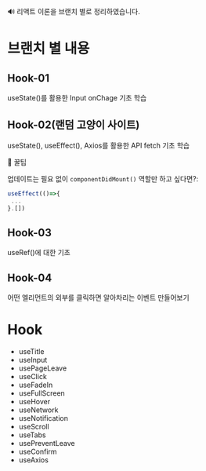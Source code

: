 🔊 리액트 이론을 브랜치 별로 정리하였습니다.

# 브랜치 별 내용 

## Hook-01 
useState()를 활용한 Input onChage 기초 학습

## Hook-02(랜덤 고양이 사이트)
useState(), useEffect(), Axios를 활용한 API fetch 기초 학습

🍯 꿀팁

업데이트는 필요 없이 `componentDidMount()` 역할만 하고 싶다면?:
```js
useEffect(()=>{
 ...
}.[])
```

## Hook-03
useRef()에 대한 기초

## Hook-04
어떤 엘리먼트의 외부를 클릭하면 알아차리는 이벤트 만들어보기

# Hook
- useTitle
- useInput
- usePageLeave
- useClick
- useFadeIn
- useFullScreen
- useHover
- useNetwork
- useNotification
- useScroll
- useTabs
- usePreventLeave
- useConfirm
- useAxios
 